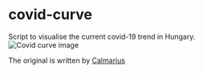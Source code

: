 # covid-curve
Script to visualise the current covid-19 trend in Hungary.
![Covid curve image](https://i.imgur.com/wYX5umY.png)

The original is written by [Calmarius](https://github.com/Calmarius)
